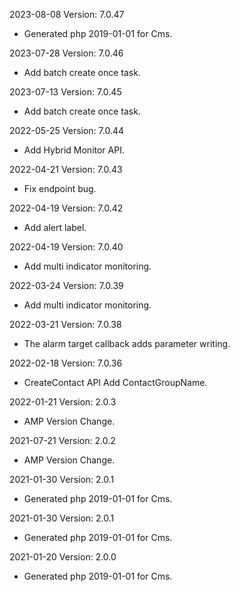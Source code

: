 2023-08-08 Version: 7.0.47
- Generated php 2019-01-01 for Cms.

2023-07-28 Version: 7.0.46
- Add batch create once task.

2023-07-13 Version: 7.0.45
- Add batch create once task.

2022-05-25 Version: 7.0.44
- Add Hybrid Monitor API.

2022-04-21 Version: 7.0.43
- Fix endpoint bug.

2022-04-19 Version: 7.0.42
- Add alert label.

2022-04-19 Version: 7.0.40
- Add multi indicator monitoring.

2022-03-24 Version: 7.0.39
- Add multi indicator monitoring.

2022-03-21 Version: 7.0.38
- The alarm target callback adds parameter writing.

2022-02-18 Version: 7.0.36
- CreateContact API Add ContactGroupName.

2022-01-21 Version: 2.0.3
- AMP Version Change.

2021-07-21 Version: 2.0.2
- AMP Version Change.

2021-01-30 Version: 2.0.1
- Generated php 2019-01-01 for Cms.

2021-01-30 Version: 2.0.1
- Generated php 2019-01-01 for Cms.

2021-01-20 Version: 2.0.0
- Generated php 2019-01-01 for Cms.

